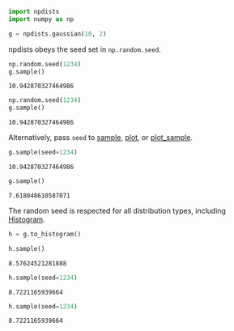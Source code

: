 

```python
import npdists
import numpy as np
```


```python
g = npdists.gaussian(10, 2)
```

npdists obeys the seed set in `np.random.seed`.


```python
np.random.seed(1234)
g.sample()
```




    10.942870327464986




```python
np.random.seed(1234)
g.sample()
```




    10.942870327464986



Alternatively, pass `seed` to [sample](../api/BaseDistribution.sample.md), [plot](../api/BaseDistribution.plot.md), or [plot_sample](../api/BaseDistribution.plot_sample.md).


```python
g.sample(seed=1234)
```




    10.942870327464986




```python
g.sample()
```




    7.618048610587071



The random seed is respected for all distribution types, including [Histogram](../api/Histogram.md).


```python
h = g.to_histogram()
```


```python
h.sample()
```




    8.57624521281888




```python
h.sample(seed=1234)
```




    8.7221165939664




```python
h.sample(seed=1234)
```




    8.7221165939664


